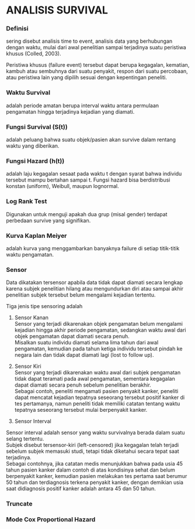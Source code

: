 # ANALISIS SURVIVAL

### Definisi
sering disebut analisis time to event, analisis data yang berhubungan dengan waktu, mulai dari awal penelitian sampai terjadinya suatu peristiwa khusus (Colled, 2003). <br/>

Peristiwa khusus (failure event) tersebut dapat berupa kegagalan, kematian, kambuh atau sembuhnya dari suatu penyakit, respon dari suatu percobaan, atau peristiwa lain yang dipilih sesuai dengan kepentingan peneliti. <br/>

### Waktu Survival
adalah periode amatan berupa interval waktu antara permulaan pengamatan hingga terjadinya kejadian yang diamati.

### Fungsi Survival (S(t))
adalah peluang bahwa suatu objek/pasien akan survive dalam rentang waktu yang diberikan.

### Fungsi Hazard (h(t))
adalah laju kegagalan sesaat pada waktu t dengan syarat bahwa individu tersebut mampu bertahan sampai t. Fungsi hazard bisa berdistribusi konstan (uniform), Weibull, maupun lognormal.

### Log Rank Test
Digunakan untuk menguji apakah dua grup (misal gender) terdapat perbedaan survive yang signifikan.

### Kurva Kaplan Meiyer
adalah kurva yang menggambarkan banyaknya failure di setiap titik-titik waktu pengamatan.

### Sensor 
Data dikatakan tersensor apabila data tidak dapat diamati secara lengkap karena subjek penelitian hilang atau mengundurkan diri atau sampai akhir penelitian subjek tersebut belum mengalami kejadian tertentu.<br/>

Tiga jenis tipe sensoring adalah <br/>
1. Sensor Kanan <br/>
Sensor yang terjadi dikarenakan objek pengamatan belum mengalami kejadian hingga akhir periode pengamatan, sedangkan waktu awal dari objek pengamatan dapat diamati secara penuh.\
Misalkan suatu individu diamati selama lima tahun dari awal pengamatan, kemudian pada tahun ketiga individu tersebut pindah ke negara lain dan tidak dapat diamati lagi (lost to follow up).<br/>

2. Sensor Kiri <br/>
Sensor yang terjadi dikarenakan waktu awal dari subjek pengamatan tidak dapat teramati pada awal pengamatan, sementara kegagalan dapat diamati secara penuh sebelum penelitian berakhir. \
Sebagai contoh, peneliti mengamati pasien penyakit kanker, peneliti dapat mencatat kejadian tepatnya seseorang tersebut positif kanker di tes pertamanya, namun peneliti tidak memiliki catatan tentang waktu tepatnya seseorang tersebut mulai berpenyakit kanker. 

3. Sensor Interval <br/>

Sensor interval adalah sensor yang waktu survivalnya berada dalam suatu selang tertentu. \
Subjek disebut tersensor-kiri (left-censored) jika kegagalan telah terjadi sebelum subjek memasuki studi, tetapi tidak diketahui secara tepat saat terjadinya. \
Sebagai contohnya, jika catatan medis menunjukkan bahwa pada usia 45 tahun pasien kanker dalam contoh di atas kondisinya sehat dan belum berpenyakit kanker, kemudian pasien melakukan tes pertama saat berumur 50 tahun dan terdiagnosis terkena penyakit kanker, dengan demikian usia saat didiagnosis positif kanker adalah antara 45 dan 50 tahun.

### Truncate


### Mode Cox Proportional Hazard
